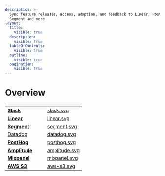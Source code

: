 ```yaml
---
description: >-
  Sync feature releases, access, adoption, and feedback to Linear, PostHog,
  Segment and more
layout:
  title:
    visible: true
  description:
    visible: true
  tableOfContents:
    visible: true
  outline:
    visible: true
  pagination:
    visible: true
---
```


# Overview

<table data-view="cards" data-full-width="true"><thead><tr><th></th><th></th><th></th><th data-hidden data-card-cover data-type="files"></th></tr></thead><tbody><tr><td><a href="slack.md"><strong>Slack</strong></a></td><td></td><td></td><td><a href="../.gitbook/assets/slack.svg">slack.svg</a></td></tr><tr><td><a href="linear.md"><strong>Linear</strong></a></td><td></td><td></td><td><a href="../.gitbook/assets/linear.svg">linear.svg</a></td></tr><tr><td><a href="segment.md"><strong>Segment</strong></a></td><td></td><td></td><td><a href="../.gitbook/assets/segment.svg">segment.svg</a></td></tr><tr><td><a href="datadog.md">Datadog</a></td><td></td><td></td><td><a href="../.gitbook/assets/datadog.svg">datadog.svg</a></td></tr><tr><td><a href="posthog.md"><strong>PostHog</strong></a></td><td></td><td></td><td><a href="../.gitbook/assets/posthog.svg">posthog.svg</a></td></tr><tr><td><a href="amplitude.md"><strong>Amplitude</strong></a></td><td></td><td></td><td><a href="../.gitbook/assets/amplitude.svg">amplitude.svg</a></td></tr><tr><td><a href="mixpanel.md"><strong>Mixpanel</strong></a></td><td></td><td></td><td><a href="../.gitbook/assets/mixpanel.svg">mixpanel.svg</a></td></tr><tr><td><a href="aws-s3.md"><strong>AWS S3</strong></a></td><td></td><td></td><td><a href="../.gitbook/assets/aws-s3.svg">aws-s3.svg</a></td></tr></tbody></table>


